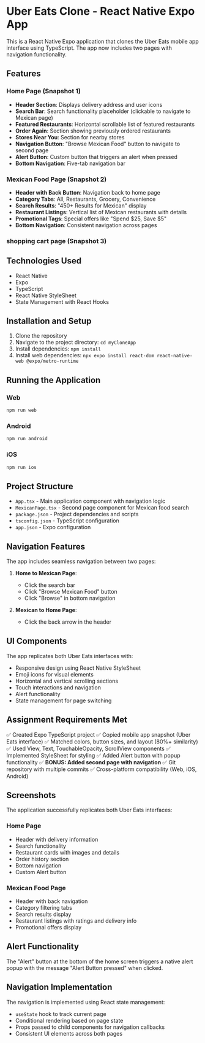 # Uber Eats Clone - React Native Expo App

This is a React Native Expo application that clones the Uber Eats mobile app interface using TypeScript. The app now includes two pages with navigation functionality.

## Features

### Home Page (Snapshot 1)
- **Header Section**: Displays delivery address and user icons
- **Search Bar**: Search functionality placeholder (clickable to navigate to Mexican page)
- **Featured Restaurants**: Horizontal scrollable list of featured restaurants
- **Order Again**: Section showing previously ordered restaurants
- **Stores Near You**: Section for nearby stores
- **Navigation Button**: "Browse Mexican Food" button to navigate to second page
- **Alert Button**: Custom button that triggers an alert when pressed
- **Bottom Navigation**: Five-tab navigation bar

### Mexican Food Page (Snapshot 2)
- **Header with Back Button**: Navigation back to home page
- **Category Tabs**: All, Restaurants, Grocery, Convenience
- **Search Results**: "450+ Results for Mexican" display
- **Restaurant Listings**: Vertical list of Mexican restaurants with details
- **Promotional Tags**: Special offers like "Spend $25, Save $5"
- **Bottom Navigation**: Consistent navigation across pages

### shopping cart page (Snapshot 3)

## Technologies Used

- React Native
- Expo
- TypeScript
- React Native StyleSheet
- State Management with React Hooks

## Installation and Setup

1. Clone the repository
2. Navigate to the project directory: `cd myCloneApp`
3. Install dependencies: `npm install`
4. Install web dependencies: `npx expo install react-dom react-native-web @expo/metro-runtime`

## Running the Application

### Web
```bash
npm run web
```

### Android
```bash
npm run android
```

### iOS
```bash
npm run ios
```

## Project Structure

- `App.tsx` - Main application component with navigation logic
- `MexicanPage.tsx` - Second page component for Mexican food search
- `package.json` - Project dependencies and scripts
- `tsconfig.json` - TypeScript configuration
- `app.json` - Expo configuration

## Navigation Features

The app includes seamless navigation between two pages:

1. **Home to Mexican Page**: 
   - Click the search bar
   - Click "Browse Mexican Food" button
   - Click "Browse" in bottom navigation

2. **Mexican to Home Page**:
   - Click the back arrow in the header

## UI Components

The app replicates both Uber Eats interfaces with:
- Responsive design using React Native StyleSheet
- Emoji icons for visual elements
- Horizontal and vertical scrolling sections
- Touch interactions and navigation
- Alert functionality
- State management for page switching

## Assignment Requirements Met

✅ Created Expo TypeScript project
✅ Copied mobile app snapshot (Uber Eats interface)
✅ Matched colors, button sizes, and layout (80%+ similarity)
✅ Used View, Text, TouchableOpacity, ScrollView components
✅ Implemented StyleSheet for styling
✅ Added Alert button with popup functionality
✅ **BONUS: Added second page with navigation**
✅ Git repository with multiple commits
✅ Cross-platform compatibility (Web, iOS, Android)

## Screenshots

The application successfully replicates both Uber Eats interfaces:

### Home Page
- Header with delivery information
- Search functionality
- Restaurant cards with images and details
- Order history section
- Bottom navigation
- Custom Alert button

### Mexican Food Page
- Header with back navigation
- Category filtering tabs
- Search results display
- Restaurant listings with ratings and delivery info
- Promotional offers display

## Alert Functionality

The "Alert" button at the bottom of the home screen triggers a native alert popup with the message "Alert Button pressed" when clicked.

## Navigation Implementation

The navigation is implemented using React state management:
- `useState` hook to track current page
- Conditional rendering based on page state
- Props passed to child components for navigation callbacks
- Consistent UI elements across both pages

